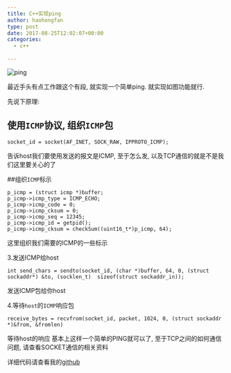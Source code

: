 ```yaml
---
title: C++实现ping
author: haohongfan
type: post
date: 2017-08-25T12:02:07+00:00
categories:
  - c++
  
---
```

![ping][1]
  
最近手头有点工作跟这个有段, 就实现一个简单ping. 就实现如图功能就行.

先说下原理:

## 使用`ICMP`协议, 组织`ICMP`包

```
socket_id = socket(AF_INET, SOCK_RAW, IPPROTO_ICMP);
```

告诉host我们要使用发送的报文是ICMP, 至于怎么发, 以及TCP通信的就是不是我们这里要关心的了

##组织`ICMP`标示

```
p_icmp = (struct icmp *)buffer;
p_icmp->icmp_type = ICMP_ECHO;
p_icmp->icmp_code = 0;
p_icmp->icmp_cksum = 0;
p_icmp->icmp_seq = 12345;
p_icmp->icmp_id = getpid();
p_icmp->icmp_cksum = checkSum((uint16_t*)p_icmp, 64);
```

这里组织我们需要的ICMP的一些标示

3.发送ICMP给host

```
int send_chars = sendto(socket_id, (char *)buffer, 64, 0, (struct sockaddr*) &to, (socklen_t)  sizeof(struct sockaddr_in));
```

发送ICMP包给你host

4.等待`host`的`ICMP`响应包

```int res = select(socket_id+1, &rfds, NULL, NULL, &tv);
receive_bytes = recvfrom(socket_id, packet, 1024, 0, (struct sockaddr *)&from, &fromlen)
```
等待host的响应
基本上这样一个简单的PING就可以了, 至于TCP之间的如何通信问题, 请查看SOCKET通信的相关资料

详细代码请查看我的[github][2]

 [1]: https://upload-images.jianshu.io/upload_images/1595110-a8358c1ec302e72e.jpg?imageMogr2/auto-orient/strip%7CimageView2/2/w/1240
 [2]: https://github.com/georgehao/wheel/tree/master/ping